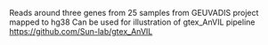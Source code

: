 Reads around three genes from 25 samples from GEUVADIS project mapped to hg38
Can be used for illustration of gtex_AnVIL pipeline https://github.com/Sun-lab/gtex_AnVIL 
